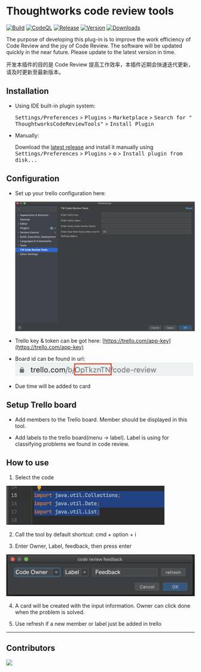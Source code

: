 # Thoughtworks code review tools

[![Build](https://github.com/tcpgnl/thoughtworks-code-review-tools/actions/workflows/build.yml/badge.svg)](https://github.com/tcpgnl/thoughtworks-code-review-tools/actions/workflows/build.yml)
[![CodeQL](https://github.com/tcpgnl/thoughtworks-code-review-tools/actions/workflows/codeql-analysis.yml/badge.svg)](https://github.com/tcpgnl/thoughtworks-code-review-tools/actions/workflows/codeql-analysis.yml)
[![Release](https://github.com/tcpgnl/thoughtworks-code-review-tools/actions/workflows/release.yml/badge.svg)](https://github.com/tcpgnl/thoughtworks-code-review-tools/actions/workflows/release.yml)
[![Version](https://img.shields.io/jetbrains/plugin/v/17968.svg)](https://plugins.jetbrains.com/plugin/17968)
[![Downloads](https://img.shields.io/jetbrains/plugin/d/17968.svg)](https://plugins.jetbrains.com/plugin/17968)

<!-- Plugin description -->
The purpose of developing this plug-in is to improve the work efficiency of Code Review and the joy of Code Review. The
software will be updated quickly in the near future. Please update to the latest version in time.

开发本插件的目的是 Code Review 提高工作效率，本插件近期会快速迭代更新，请及时更新至最新版本。
<!-- Plugin description end -->

## Installation

- Using IDE built-in plugin system:

  <kbd>Settings/Preferences</kbd> > <kbd>Plugins</kbd> > <kbd>Marketplace</kbd> > <kbd>Search for "
  ThoughtworksCodeReviewTools"</kbd> >
  <kbd>Install Plugin</kbd>

- Manually:

  Download the [latest release](https://github.com/MTWGA/thoughtworks-code-review-tools/releases/latest) and install it
  manually using
  <kbd>Settings/Preferences</kbd> > <kbd>Plugins</kbd> > <kbd>⚙️</kbd> > <kbd>Install plugin from disk...</kbd>

## Configuration
- Set up your trello configuration here:

  ![configuration](imgs/configuration.png)
  
- Trello key & token can be got here: [https://trello.com/app-key](https://trello.com/app-key)
  
- Board id can be found in url: ![boardId](./imgs/boardId.png)

- Due time will be added to card

## Setup Trello board

- Add members to the Trello board. Member should be displayed in this tool.

- Add labels to the trello board(menu -> label). Label is using for classifying problems we found in code review.

## How to use
  1. Select the code

  ![selectCode](./imgs/selectCoed.png)
  
  2. Call the tool by default shortcut: cmd + option + i

  3. Enter Owner, Label, feedback, then press enter
  
  ![codereviewTool](imgs/codeReviewPanel.png)

  4. A card will be created with the input information. Owner can click done when the problem is solved.

  4. Use refresh if a new member or label just be added in trello

---

## Contributors

<a href="https://github.com/tcpgnl/thoughtworks-code-review-tools/graphs/contributors">
  <img src="https://contrib.rocks/image?repo=tcpgnl/thoughtworks-code-review-tools" />
</a>

